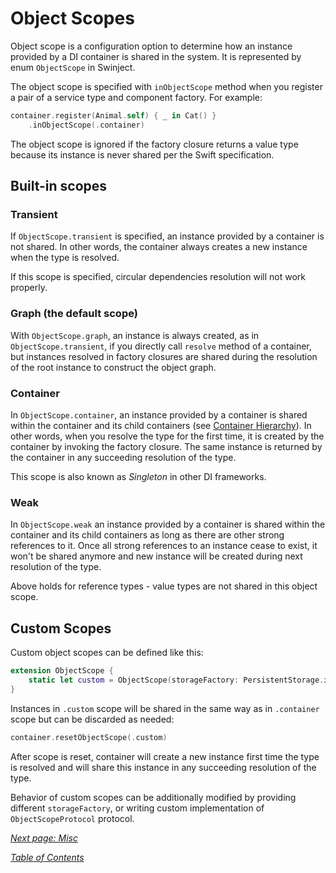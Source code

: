 # Object Scopes

Object scope is a configuration option to determine how an instance provided by a DI container is shared in the system. It is represented by enum `ObjectScope` in Swinject.

The object scope is specified with `inObjectScope` method when you register a pair of a service type and component factory. For example:

```swift
container.register(Animal.self) { _ in Cat() }
    .inObjectScope(.container)
```

The object scope is ignored if the factory closure returns a value type because its instance is never shared per the Swift specification.

## Built-in scopes
### Transient

If `ObjectScope.transient` is specified, an instance provided by a container is not shared. In other words, the container always creates a new instance when the type is resolved.

If this scope is specified, circular dependencies resolution will not work properly.

### Graph (the default scope)

With `ObjectScope.graph`, an instance is always created, as in `ObjectScope.transient`, if you directly call `resolve` method of a container, but instances resolved in factory closures are shared during the resolution of the root instance to construct the object graph.

### Container

In `ObjectScope.container`, an instance provided by a container is shared within the container and its child containers (see [Container Hierarchy](ContainerHierarchy.md)). In other words, when you resolve the type for the first time, it is created by the container by invoking the factory closure. The same instance is returned by the container in any succeeding resolution of the type.

This scope is also known as _Singleton_ in other DI frameworks.

### Weak

In `ObjectScope.weak` an instance provided by a container is shared within the container and its child containers as long as there are other strong references to it. Once all strong references to an instance cease to exist, it won't be shared anymore and new instance will be created during next resolution of the type.

Above holds for reference types - value types are not shared in this object scope.

## Custom Scopes

Custom object scopes can be defined like this:
```swift
extension ObjectScope {
    static let custom = ObjectScope(storageFactory: PersistentStorage.init)
}
```
Instances in `.custom` scope will be shared in the same way as in `.container` scope but can be discarded as needed:
```swift
container.resetObjectScope(.custom)
```
After scope is reset, container will create a new instance first time the type is resolved and will share this instance in any succeeding resolution of the type.

Behavior of custom scopes can be additionally modified by providing different `storageFactory`, or writing custom implementation of `ObjectScopeProtocol` protocol.

_[Next page: Misc](Misc.md)_

_[Table of Contents](README.md)_
